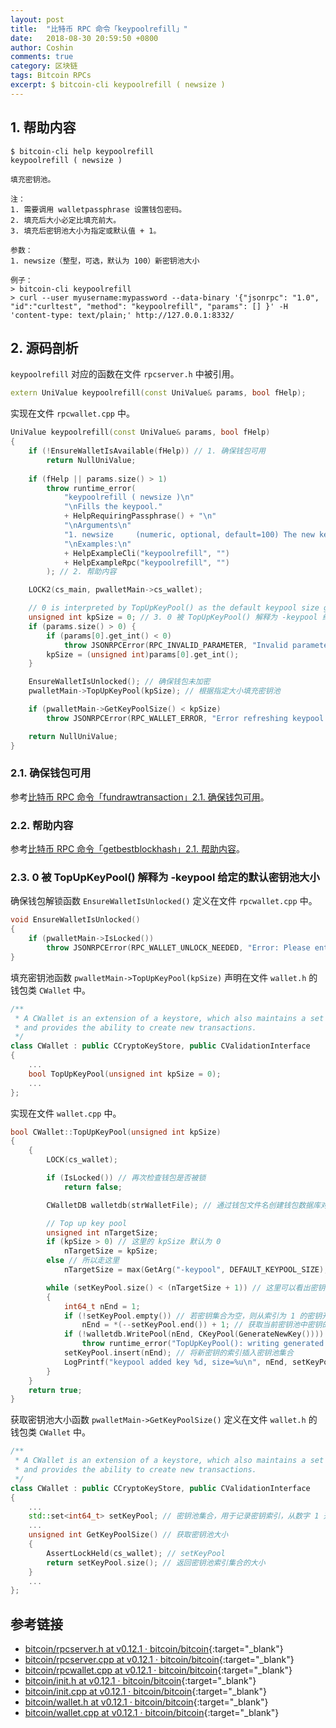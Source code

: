 ```yaml
---
layout: post
title:  "比特币 RPC 命令「keypoolrefill」"
date:   2018-08-30 20:59:50 +0800
author: Coshin
comments: true
category: 区块链
tags: Bitcoin RPCs
excerpt: $ bitcoin-cli keypoolrefill ( newsize )
---
```

## 1. 帮助内容

```shell
$ bitcoin-cli help keypoolrefill
keypoolrefill ( newsize )

填充密钥池。

注：
1. 需要调用 walletpassphrase 设置钱包密码。
2. 填充后大小必定比填充前大。
3. 填充后密钥池大小为指定或默认值 + 1。

参数：
1. newsize（整型，可选，默认为 100）新密钥池大小

例子：
> bitcoin-cli keypoolrefill
> curl --user myusername:mypassword --data-binary '{"jsonrpc": "1.0", "id":"curltest", "method": "keypoolrefill", "params": [] }' -H 'content-type: text/plain;' http://127.0.0.1:8332/
```

## 2. 源码剖析

`keypoolrefill` 对应的函数在文件 `rpcserver.h` 中被引用。

```cpp
extern UniValue keypoolrefill(const UniValue& params, bool fHelp);
```

实现在文件 `rpcwallet.cpp` 中。

```cpp
UniValue keypoolrefill(const UniValue& params, bool fHelp)
{
    if (!EnsureWalletIsAvailable(fHelp)) // 1. 确保钱包可用
        return NullUniValue;
    
    if (fHelp || params.size() > 1)
        throw runtime_error(
            "keypoolrefill ( newsize )\n"
            "\nFills the keypool."
            + HelpRequiringPassphrase() + "\n"
            "\nArguments\n"
            "1. newsize     (numeric, optional, default=100) The new keypool size\n"
            "\nExamples:\n"
            + HelpExampleCli("keypoolrefill", "")
            + HelpExampleRpc("keypoolrefill", "")
        ); // 2. 帮助内容

    LOCK2(cs_main, pwalletMain->cs_wallet);

    // 0 is interpreted by TopUpKeyPool() as the default keypool size given by -keypool
    unsigned int kpSize = 0; // 3. 0 被 TopUpKeyPool() 解释为 -keypool 给定的默认密钥池大小
    if (params.size() > 0) {
        if (params[0].get_int() < 0)
            throw JSONRPCError(RPC_INVALID_PARAMETER, "Invalid parameter, expected valid size.");
        kpSize = (unsigned int)params[0].get_int();
    }

    EnsureWalletIsUnlocked(); // 确保钱包未加密
    pwalletMain->TopUpKeyPool(kpSize); // 根据指定大小填充密钥池

    if (pwalletMain->GetKeyPoolSize() < kpSize)
        throw JSONRPCError(RPC_WALLET_ERROR, "Error refreshing keypool.");

    return NullUniValue;
}
```

### 2.1. 确保钱包可用

参考[比特币 RPC 命令「fundrawtransaction」2.1. 确保钱包可用](/blog/2018/07/bitcoin-rpc-fundrawtransaction.html#21-确保钱包可用)。

### 2.2. 帮助内容

参考[比特币 RPC 命令「getbestblockhash」2.1. 帮助内容](/blog/2018/05/bitcoin-rpc-getbestblockhash.html#21-帮助内容)。

### 2.3. 0 被 TopUpKeyPool() 解释为 -keypool 给定的默认密钥池大小

确保钱包解锁函数 `EnsureWalletIsUnlocked()` 定义在文件 `rpcwallet.cpp` 中。

```cpp
void EnsureWalletIsUnlocked()
{
    if (pwalletMain->IsLocked())
        throw JSONRPCError(RPC_WALLET_UNLOCK_NEEDED, "Error: Please enter the wallet passphrase with walletpassphrase first."); // 抛出错误信息
}
```

填充密钥池函数 `pwalletMain->TopUpKeyPool(kpSize)` 声明在文件 `wallet.h` 的钱包类 `CWallet` 中。

```cpp
/** 
 * A CWallet is an extension of a keystore, which also maintains a set of transactions and balances,
 * and provides the ability to create new transactions.
 */
class CWallet : public CCryptoKeyStore, public CValidationInterface
{
    ...
    bool TopUpKeyPool(unsigned int kpSize = 0);
    ...
};
```

实现在文件 `wallet.cpp` 中。

```cpp
bool CWallet::TopUpKeyPool(unsigned int kpSize)
{
    {
        LOCK(cs_wallet);

        if (IsLocked()) // 再次检查钱包是否被锁
            return false;

        CWalletDB walletdb(strWalletFile); // 通过钱包文件名创建钱包数据库对象

        // Top up key pool
        unsigned int nTargetSize;
        if (kpSize > 0) // 这里的 kpSize 默认为 0
            nTargetSize = kpSize;
        else // 所以走这里
            nTargetSize = max(GetArg("-keypool", DEFAULT_KEYPOOL_SIZE), (int64_t) 0); // 钥匙池大小，默认 100

        while (setKeyPool.size() < (nTargetSize + 1)) // 这里可以看出密钥池实际上最多有 nTargetSize + 1 个密钥，默认为 100 + 1 即 101 个
        {
            int64_t nEnd = 1;
            if (!setKeyPool.empty()) // 若密钥集合为空，则从索引为 1 的密钥开始填充
                nEnd = *(--setKeyPool.end()) + 1; // 获取当前密钥池中密钥的最大数量（索引）并加 1
            if (!walletdb.WritePool(nEnd, CKeyPool(GenerateNewKey()))) // 创建一个密钥对并把公钥写入钱包数据库文件中
                throw runtime_error("TopUpKeyPool(): writing generated key failed");
            setKeyPool.insert(nEnd); // 将新密钥的索引插入密钥池集合
            LogPrintf("keypool added key %d, size=%u\n", nEnd, setKeyPool.size());
        }
    }
    return true;
}
```

获取密钥池大小函数 `pwalletMain->GetKeyPoolSize()` 定义在文件 `wallet.h` 的钱包类 `CWallet` 中。

```cpp
/** 
 * A CWallet is an extension of a keystore, which also maintains a set of transactions and balances,
 * and provides the ability to create new transactions.
 */
class CWallet : public CCryptoKeyStore, public CValidationInterface
{
    ...
    std::set<int64_t> setKeyPool; // 密钥池集合，用于记录密钥索引，从数字 1 开始递增
    ...
    unsigned int GetKeyPoolSize() // 获取密钥池大小
    {
        AssertLockHeld(cs_wallet); // setKeyPool
        return setKeyPool.size(); // 返回密钥池索引集合的大小
    }
    ...
};
```

## 参考链接

* [bitcoin/rpcserver.h at v0.12.1 · bitcoin/bitcoin](https://github.com/bitcoin/bitcoin/blob/v0.12.1/src/rpcserver.h){:target="_blank"}
* [bitcoin/rpcserver.cpp at v0.12.1 · bitcoin/bitcoin](https://github.com/bitcoin/bitcoin/blob/v0.12.1/src/rpcserver.cpp){:target="_blank"}
* [bitcoin/rpcwallet.cpp at v0.12.1 · bitcoin/bitcoin](https://github.com/bitcoin/bitcoin/blob/v0.12.1/src/wallet/rpcwallet.cpp){:target="_blank"}
* [bitcoin/init.h at v0.12.1 · bitcoin/bitcoin](https://github.com/bitcoin/bitcoin/blob/v0.12.1/src/init.h){:target="_blank"}
* [bitcoin/init.cpp at v0.12.1 · bitcoin/bitcoin](https://github.com/bitcoin/bitcoin/blob/v0.12.1/src/init.cpp){:target="_blank"}
* [bitcoin/wallet.h at v0.12.1 · bitcoin/bitcoin](https://github.com/bitcoin/bitcoin/blob/v0.12.1/src/wallet/wallet.h){:target="_blank"}
* [bitcoin/wallet.cpp at v0.12.1 · bitcoin/bitcoin](https://github.com/bitcoin/bitcoin/blob/v0.12.1/src/wallet/wallet.cpp){:target="_blank"}
